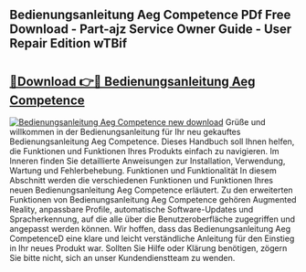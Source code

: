 ## Bedienungsanleitung Aeg Competence PDf Free Download - Part-ajz Service Owner Guide - User Repair Edition wTBif

# <h2><a href="http://df215o.blite.top/?on=Bedienungsanleitung+Aeg+Competence">🔗Download 👉🔴 Bedienungsanleitung Aeg Competence</a></h2>

[![Bedienungsanleitung Aeg Competence new download](https://i.imgur.com/lujVjoI.png)](http://df215o.blite.top/?on=Bedienungsanleitung+Aeg+Competence)
Grüße und willkommen in der Bedienungsanleitung für Ihr neu gekauftes Bedienungsanleitung Aeg Competence. Dieses Handbuch soll Ihnen helfen, die Funktionen und Funktionen Ihres Produkts einfach zu navigieren. Im Inneren finden Sie detaillierte Anweisungen zur Installation, Verwendung, Wartung und Fehlerbehebung. Funktionen und Funktionalität In diesem Abschnitt werden die verschiedenen Funktionen und Funktionen Ihres neuen Bedienungsanleitung Aeg Competence erläutert. Zu den erweiterten Funktionen von Bedienungsanleitung Aeg Competence gehören Augmented Reality, anpassbare Profile, automatische Software-Updates und Spracherkennung, auf die alle über die Benutzeroberfläche zugegriffen und angepasst werden können. Wir hoffen, dass das Bedienungsanleitung Aeg CompetenceD eine klare und leicht verständliche Anleitung für den Einstieg in Ihr neues Produkt war. Sollten Sie Hilfe oder Klärung benötigen, zögern Sie bitte nicht, sich an unser Kundendienstteam zu wenden.
